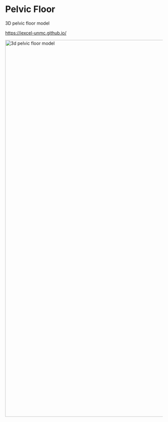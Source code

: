 # Pelvic Floor
3D pelvic floor model

https://iexcel-unmc.github.io/

<img src="https://github.com/iEXCEL-UNMC/iexcel-unmc.github.io/blob/b481958043f471781677377c16a7936d624cecec/3d-pelvic-floor-model.png" width="1200" alt="3d pelvic floor model">